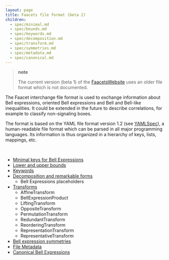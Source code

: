 ```yaml
---
layout: page
title: Faacets file format (beta 2)
children:
  - spec/minimal.md
  - spec/bounds.md
  - spec/keywords.md
  - spec/decomposition.md
  - spec/transform.md
  - spec/symmetries.md
  - spec/metadata.md
  - spec/canonical.md
---
```


> **note**
>
> The current version (beta 1) of the
> [FaacetsWebsite](http://www.faacets.com) uses an older file format
> which is not documented.

The Faacet interchange file format is used to exchange information about
Bell expressions, oriented Bell expressions and Bell and Bell-like
inequalities. It could be extended in the future to describe
correlations, for example to classify non-signaling boxes.

The format is based on the YAML file format version 1.2 (see
[YAMLSpec](http://www.yaml.org/spec/1.2/spec.html)), a human-readable
file format which can be parsed in all major programming languages. Its
information is thus organized in a hierarchy of keys, lists, mappings,
etc.

<br>

 - [Minimal keys for Bell Expressions](minimal.html)
 - [Lower and upper bounds](bounds.html)
 - [Keywords](keywords.html)
 - [Decomposition and remarkable forms](decomposition.html)
   - Bell Expressions placeholders
 - [Transforms](transform.html)
   - AffineTransform
   - BellExpressionProduct
   - LiftingTransform
   - OppositeTransform
   - PermutationTransform
   - RedundantTransform
   - ReorderingTransform
   - RepresentationTransform
   - RepresentativeTransform
 - [Bell expression symmetries](symmetries.html)
 - [File Metadata](metadata.html)
 - [Canonical Bell Expressions](canonical.html)


